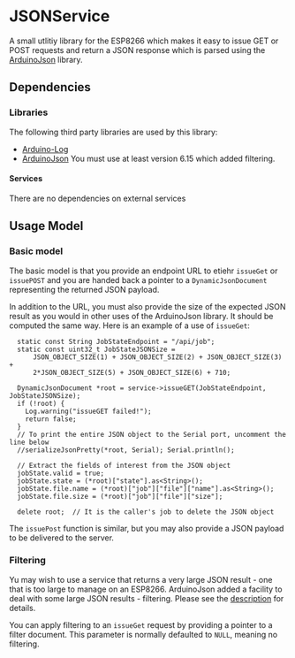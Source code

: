 # JSONService
A small utlitiy library for the ESP8266 which makes it easy to issue GET or POST requests and return a JSON response which is parsed using the [ArduinoJson](https://github.com/bblanchon/ArduinoJson) library.

## Dependencies

### Libraries
The following third party libraries are used by this library:

* [Arduino-Log](https://github.com/thijse/Arduino-Log)
* [ArduinoJson](https://github.com/bblanchon/ArduinoJson) You must use at least version 6.15 which added filtering. 

#### Services
There are no dependencies on external services

## Usage Model

### Basic model
The basic model is that you provide an endpoint URL to etiehr `issueGet` or `issuePOST` and you are handed back a pointer to a `DynamicJsonDocument` representing the returned JSON payload.

In addition to the URL, you must also provide the size of the expected JSON result as you would in other uses of the ArduinoJson library. It should be computed the same way. Here is an example of a use of `issueGet`:

````
  static const String JobStateEndpoint = "/api/job";
  static const uint32_t JobStateJSONSize =
      JSON_OBJECT_SIZE(1) + JSON_OBJECT_SIZE(2) + JSON_OBJECT_SIZE(3) +
      2*JSON_OBJECT_SIZE(5) + JSON_OBJECT_SIZE(6) + 710;

  DynamicJsonDocument *root = service->issueGET(JobStateEndpoint, JobStateJSONSize);
  if (!root) {
    Log.warning("issueGET failed!");
    return false;
  }
  // To print the entire JSON object to the Serial port, uncomment the line below
  //serializeJsonPretty(*root, Serial); Serial.println();

  // Extract the fields of interest from the JSON object
  jobState.valid = true;
  jobState.state = (*root)["state"].as<String>();
  jobState.file.name = (*root)["job"]["file"]["name"].as<String>();
  jobState.file.size = (*root)["job"]["file"]["size"];
  
  delete root;	// It is the caller's job to delete the JSON object
````
The `issuePost` function is similar, but you may also provide a JSON payload to be delivered to the server.

### Filtering

Yu may wish to use a service that returns a very large JSON result - one that is too large to manage on an ESP8266. ArduinoJson added a facility to deal with some large JSON results - filtering. Please see the [description](https://arduinojson.org/news/2020/03/22/version-6-15-0/) for details.

You can apply filtering to an `issueGet` request by providing a pointer to a filter document. This parameter is normally defaulted to `NULL`, meaning no filtering.